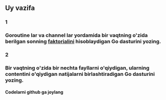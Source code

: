 ## Uy vazifa

### 1
### Goroutine lar  va channel lar yordamida bir vaqtning o'zida berilgan sonning [faktorialini](https://en.wikipedia.org/wiki/Factorial) hisoblaydigan Go dasturini yozing.

### 2
### Bir vaqtning o'zida bir nechta fayllarni o'qiydigan, ularning contentini o'qiydigan natijalarni birlashtiradigan Go dasturini yozing.

#### Codelarni github ga joylang